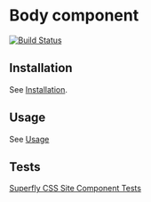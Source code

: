 # Body component

[![Build Status](https://travis-ci.org/superflycss/component-body.svg?branch=master)](https://travis-ci.org/superflycss/component-body)

## Installation

See [Installation](https://github.com/superflycss/superflycss/#installation).

## Usage

See [Usage](https://github.com/superflycss/superflycss/#usage)

## Tests

[Superfly CSS Site Component Tests](https://superflycss.github.io/component-body/deploy/test/html/)
